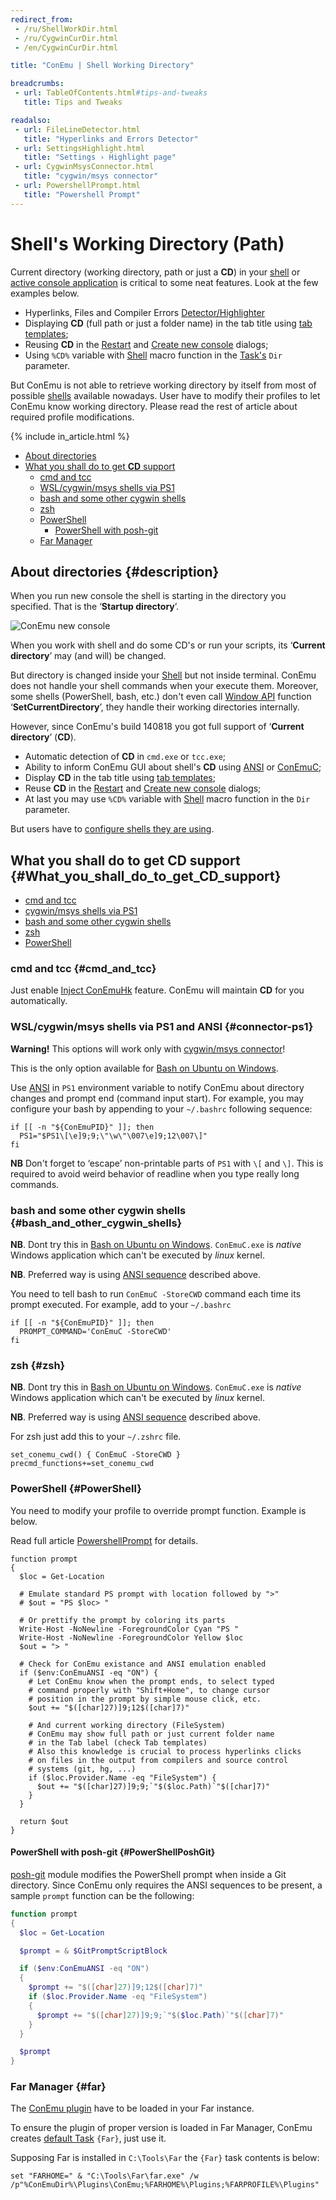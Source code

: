 ```yaml
---
redirect_from:
 - /ru/ShellWorkDir.html
 - /ru/CygwinCurDir.html
 - /en/CygwinCurDir.html

title: "ConEmu | Shell Working Directory"

breadcrumbs:
 - url: TableOfContents.html#tips-and-tweaks
   title: Tips and Tweaks

readalso:
 - url: FileLineDetector.html
   title: "Hyperlinks and Errors Detector"
 - url: SettingsHighlight.html
   title: "Settings › Highlight page"
 - url: CygwinMsysConnector.html
   title: "cygwin/msys connector"
 - url: PowershellPrompt.html
   title: "Powershell Prompt"
---
```


# Shell's Working Directory (Path)

Current directory (working directory, path or just a **CD**) in your
[shell](TerminalVsShell.html) or [active console application](ActiveProcess.html)
is critical to some neat features.
Look at the few examples below.

* Hyperlinks, Files and Compiler Errors
  [Detector/Highlighter](FileLineDetector.html)
* Displaying **CD** (full path or just a folder name) in the tab title using
  [tab templates](SettingsTabBar.html);
* Reusing **CD** in the [Restart](RestartTab.html)
  and [Create new console](LaunchNewTab.html) dialogs;
* Using `%CD%` variable with [Shell](GuiMacro.html#List_of_functions)
  macro function in the [Task's](Tasks.html) `Dir` parameter.

But ConEmu is not able to retrieve working directory by itself from
most of possible [shells](TerminalVsShell.html) available nowadays.
User have to modify their profiles to let ConEmu know working directory.
Please read the rest of article about required profile modifications.

{% include in_article.html %}

* [About directories](#description)
* [What you shall do to get **CD** support](#What_you_shall_do_to_get_CD_support)
  * [cmd and tcc](#cmd_and_tcc)
  * [WSL/cygwin/msys shells via PS1](#connector-ps1)
  * [bash and some other cygwin shells](#bash_and_other_cygwin_shells)
  * [zsh](#zsh)
  * [PowerShell](#PowerShell)
    * [PowerShell with posh-git](#PowerShellPoshGit)
  * [Far Manager](#far)



## About directories   {#description}

When you run new console the shell is starting in the directory you specified.
That is the ‘**Startup directory**’.

![ConEmu new console](/img/ConEmuCreate.png "ConEmu confirmation of new console creation")

When you work with shell and do some CD's or run your scripts,
its ‘**Current directory**’ may (and will) be changed.

But directory is changed inside your
[Shell](TerminalVsShell.html) but not inside terminal.
ConEmu does not handle your shell commands when your execute them.
Moreover, some shells (PowerShell, bash, etc.) don't even call
[Window API](WinApi.html) function ‘**SetCurrentDirectory**’,
they handle their working directories internally.

However, since ConEmu's build 140818 you got full support of ‘**Current directory**’ (**CD**).

* Automatic detection of **CD** in `cmd.exe` or `tcc.exe`;
* Ability to inform ConEmu GUI about shell's **CD** using
  [ANSI](AnsiEscapeCodes.html) or [ConEmuC](ConEmuC.html);
* Display **CD** in the tab title using
  [tab templates](SettingsTabBar.html);
* Reuse **CD** in the [Restart](RestartTab.html) and
  [Create new console](LaunchNewTab.html) dialogs;
* At last you may use `%CD%` variable with [Shell](GuiMacro.html#List_of_functions)
  macro function in the `Dir` parameter.
  
But users have to [configure shells they are using](#What_you_shall_do_to_get_CD_support).



## What you shall do to get **CD** support   {#What_you_shall_do_to_get_CD_support}

* [cmd and tcc](#cmd_and_tcc)
* [cygwin/msys shells via PS1](#connector-ps1)
* [bash and some other cygwin shells](#bash_and_other_cygwin_shells)
* [zsh](#zsh)
* [PowerShell](#PowerShell)

### cmd and tcc   {#cmd_and_tcc}

Just enable [Inject ConEmuHk](ConEmuHk.html) feature.
ConEmu will maintain **CD** for you automatically.



### WSL/cygwin/msys shells via PS1 and ANSI   {#connector-ps1}

**Warning!** This options will work only with
[cygwin/msys connector](CygwinMsysConnector.html)!

This is the only option available for [Bash on Ubuntu on Windows](BashOnWindows.html).

Use [ANSI](AnsiEscapeCodes.html#ConEmu_specific_OSC) in `PS1`
environment variable to notify ConEmu about directory changes
and prompt end (command input start).
For example, you may configure your bash by appending
to your `~/.bashrc` following sequence:

~~~
if [[ -n "${ConEmuPID}" ]]; then
  PS1="$PS1\[\e]9;9;\"\w\"\007\e]9;12\007\]"
fi
~~~

**NB** Don't forget to ‘escape’ non-printable parts of `PS1` with `\[` and `\]`.
This is required to avoid weird behavior of readline when you type really long commands.



### bash and some other cygwin shells   {#bash_and_other_cygwin_shells}

**NB**. Dont try this in [Bash on Ubuntu on Windows](BashOnWindows.html).
`ConEmuC.exe` is *native* Windows application which can't be executed by *linux* kernel.

**NB**. Preferred way is using [ANSI sequence](#connector-ps1) described above.

You need to tell bash to run `ConEmuC -StoreCWD` command each time its prompt executed.
For example, add to your `~/.bashrc`

~~~
if [[ -n "${ConEmuPID}" ]]; then
  PROMPT_COMMAND='ConEmuC -StoreCWD'
fi
~~~


### zsh   {#zsh}

**NB**. Dont try this in [Bash on Ubuntu on Windows](BashOnWindows.html).
`ConEmuC.exe` is *native* Windows application which can't be executed by *linux* kernel.

**NB**. Preferred way is using [ANSI sequence](#connector-ps1) described above.

For zsh just add this to your `~/.zshrc` file.

~~~
set_conemu_cwd() { ConEmuC -StoreCWD }
precmd_functions+=set_conemu_cwd
~~~


### PowerShell   {#PowerShell}

You need to modify your profile to override prompt function. Example is below.

Read full article [PowershellPrompt](PowershellPrompt.html) for details.

~~~
function prompt
{
  $loc = Get-Location

  # Emulate standard PS prompt with location followed by ">"
  # $out = "PS $loc> "
  
  # Or prettify the prompt by coloring its parts
  Write-Host -NoNewline -ForegroundColor Cyan "PS "
  Write-Host -NoNewline -ForegroundColor Yellow $loc
  $out = "> "

  # Check for ConEmu existance and ANSI emulation enabled
  if ($env:ConEmuANSI -eq "ON") {
    # Let ConEmu know when the prompt ends, to select typed
    # command properly with "Shift+Home", to change cursor
    # position in the prompt by simple mouse click, etc.
    $out += "$([char]27)]9;12$([char]7)"

    # And current working directory (FileSystem)
    # ConEmu may show full path or just current folder name
    # in the Tab label (check Tab templates)
    # Also this knowledge is crucial to process hyperlinks clicks
    # on files in the output from compilers and source control
    # systems (git, hg, ...)
    if ($loc.Provider.Name -eq "FileSystem") {
      $out += "$([char]27)]9;9;`"$($loc.Path)`"$([char]7)"
    }
  }

  return $out
}
~~~

#### PowerShell with posh-git {#PowerShellPoshGit}
[posh-git](https://github.com/dahlbyk/posh-git) module modifies the PowerShell prompt when inside a Git directory. Since ConEmu only requires the ANSI sequences to be present, a sample `prompt` function can be the following:

```powershell
function prompt
{
  $loc = Get-Location

  $prompt = & $GitPromptScriptBlock

  if ($env:ConEmuANSI -eq "ON")
  {
    $prompt += "$([char]27)]9;12$([char]7)"
    if ($loc.Provider.Name -eq "FileSystem")
    {
      $prompt += "$([char]27)]9;9;`"$($loc.Path)`"$([char]7)"
    }
  }

  $prompt
}
```

### Far Manager  {#far}

The [ConEmu plugin](ConEmuFarPlugin.html) have to be loaded in your Far instance.

To ensure the plugin of proper version is loaded in Far Manager,
ConEmu creates [default Task](Tasks.html#add-default-tasks) `{Far}`, just use it.

Supposing Far is installed in `C:\Tools\Far` the `{Far}` task contents is below:

```
set "FARHOME=" & "C:\Tools\Far\far.exe" /w /p"%ConEmuDir%\Plugins\ConEmu;%FARHOME%\Plugins;%FARPROFILE%\Plugins"
```
